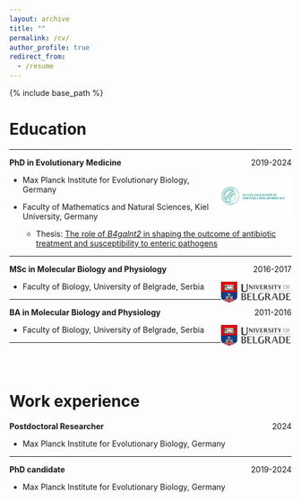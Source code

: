 ```yaml
---
layout: archive
title: ""
permalink: /cv/
author_profile: true
redirect_from:
  - /resume
---
```


{% include base_path %}


Education
======
<hr>
<p>
    <span> <b>PhD in Evolutionary Medicine </b> </span>
    <span style="float:right;">2019-2024</span>
    <div class="clearix"></div>
</p>

<img align="right" src="../images/logo-maxplanck.png" width="135px" style="padding-right: 1px">

  - Max Planck Institute for Evolutionary Biology, Germany

  - Faculty of Mathematics and Natural Sciences, Kiel University, Germany

    - Thesis: [The role of _B4galnt2_ in shaping the outcome of antibiotic treatment and susceptibility to enteric pathogens](https://pure.mpg.de/pubman/faces/ViewItemOverviewPage.jsp?itemId=item_3616380)

<hr>

<p>
    <span> <b>MSc in Molecular Biology and Physiology </b> </span>
    <span style="float:right;">2016-2017</span>
    <div class="clearix"></div>
</p>

<img align="right" src="../images/belgrade_uni.png" width="125px" style="padding-right: 1px">

  - Faculty of Biology, University of Belgrade, Serbia


 <hr>

<p>
    <span> <b>BA in Molecular Biology and Physiology</b> </span>
    <span style="float:right;">2011-2016</span>
    <div class="clearix"></div>
</p>

<img align="right" src="../images/belgrade_uni.png" width="125px" style="padding-right: 1px">

  - Faculty of Biology, University of Belgrade, Serbia

<hr>

<br/><br/>

Work experience
======
<p>
    <span> <b>Postdoctoral Researcher</b> </span>
    <span style="float:right;">2024</span>
    <div class="clearix"></div>
</p>

  - Max Planck Institute for Evolutionary Biology, Germany

<hr>

<p>
    <span> <b>PhD candidate</b> </span>
    <span style="float:right;">2019-2024</span>
    <div class="clearix"></div>
</p>

  - Max Planck Institute for Evolutionary Biology, Germany
